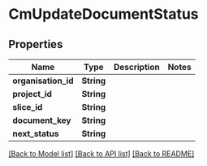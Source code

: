 # CmUpdateDocumentStatus

## Properties

Name | Type | Description | Notes
------------ | ------------- | ------------- | -------------
**organisation_id** | **String** |  | 
**project_id** | **String** |  | 
**slice_id** | **String** |  | 
**document_key** | **String** |  | 
**next_status** | **String** |  | 

[[Back to Model list]](../README.md#documentation-for-models) [[Back to API list]](../README.md#documentation-for-api-endpoints) [[Back to README]](../README.md)



